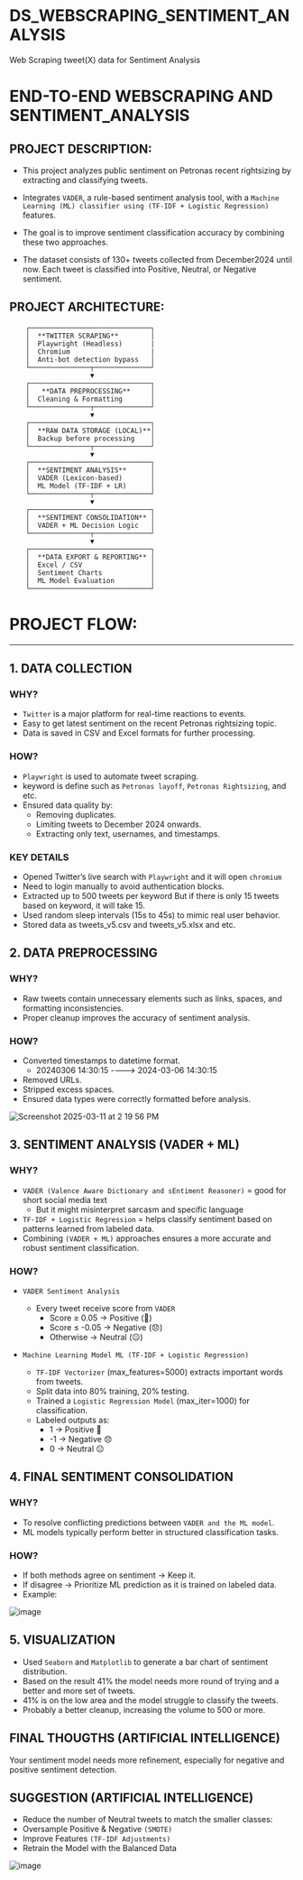# DS_WEBSCRAPING_SENTIMENT_ANALYSIS
Web Scraping tweet(X) data for Sentiment Analysis

# END-TO-END WEBSCRAPING AND SENTIMENT_ANALYSIS

**PROJECT DESCRIPTION:**
-----------------------------------------------------------
- This project analyzes public sentiment on Petronas recent rightsizing by extracting and classifying tweets. 

- Integrates `VADER`, a rule-based sentiment analysis tool, with a `Machine Learning (ML) classifier using (TF-IDF + Logistic Regression)` features. 

- The goal is to improve sentiment classification accuracy by combining these two approaches.

- The dataset consists of 130+ tweets collected from December2024 until now. Each tweet is classified into Positive, Neutral, or Negative sentiment. 

**PROJECT ARCHITECTURE:**
-----------------------------------------------------------

        ┌──────────────────────────────┐  
        │  **TWITTER SCRAPING**        │  
        │  Playwright (Headless)       |
        │  Chromium                    |
        │  Anti-bot detection bypass   │  
        └───────────────┬──────────────┘    
                        ▼  
        ┌──────────────────────────────┐  
        │   **DATA PREPROCESSING**     │  
        │  Cleaning & Formatting       │  
        └───────────────┬──────────────┘   
                        ▼  
        ┌──────────────────────────────┐  
        │  **RAW DATA STORAGE (LOCAL)**│  
        │  Backup before processing    │  
        └───────────────┬──────────────┘  
                        ▼  
        ┌──────────────────────────────┐  
        │  **SENTIMENT ANALYSIS**      │  
        │  VADER (Lexicon-based)       │  
        │  ML Model (TF-IDF + LR)      │  
        └───────────────┬──────────────┘  
                        ▼  
        ┌──────────────────────────────┐  
        │  **SENTIMENT CONSOLIDATION** │  
        │  VADER + ML Decision Logic   │  
        └───────────────┬──────────────┘  
                        ▼  
        ┌──────────────────────────────┐  
        │  **DATA EXPORT & REPORTING** │  
        │  Excel / CSV                 │  
        │  Sentiment Charts            │  
        │  ML Model Evaluation         │  
        └──────────────────────────────┘  



# PROJECT FLOW:
-----------------------------------------------------------
## 1. DATA COLLECTION
### WHY?
- `Twitter` is a major platform for real-time reactions to events.
- Easy to get latest sentiment on the recent Petronas rightsizing topic.
- Data is saved in CSV and Excel formats for further processing.

### HOW?
- `Playwright` is used to automate tweet scraping.
- keyword is define such as `Petronas layoff`, `Petronas Rightsizing`, and etc.
- Ensured data quality by:
  - Removing duplicates.
  - Limiting tweets to December 2024 onwards.
  - Extracting only text, usernames, and timestamps.

### KEY DETAILS
- Opened Twitter’s live search with `Playwright` and it will open `chromium`
- Need to login manually to avoid authentication blocks.
- Extracted up to 500 tweets per keyword But if there is only 15 tweets based on keyword, it will take 15.
- Used random sleep intervals (15s to 45s) to mimic real user behavior.
- Stored data as tweets_v5.csv and tweets_v5.xlsx and etc.

## 2. DATA PREPROCESSING
### WHY?
- Raw tweets contain unnecessary elements such as links, spaces, and formatting inconsistencies.
- Proper cleanup improves the accuracy of sentiment analysis.

### HOW?
- Converted timestamps to datetime format.
  - 20240306 14:30:15 ----> 2024-03-06 14:30:15
- Removed URLs.
- Stripped excess spaces.
- Ensured data types were correctly formatted before analysis.

![Screenshot 2025-03-11 at 2 19 56 PM](https://github.com/user-attachments/assets/5ee55f64-2af6-4664-b93d-3151bd7c7d06) 


## 3. SENTIMENT ANALYSIS (VADER + ML)
### WHY?
- `VADER (Valence Aware Dictionary and sEntiment Reasoner)` = good for short social media text
  - But it might misinterpret sarcasm and specific language
- `TF-IDF + Logistic Regression` = helps classify sentiment based on patterns learned from labeled data.
- Combining `(VADER + ML)` approaches ensures a more accurate and robust sentiment classification.

### HOW?
- `VADER Sentiment Analysis`
  - Every tweet receive score from `VADER`
    - Score ≥ 0.05 → Positive (🙂)
    - Score ≤ -0.05 → Negative (😞)
    - Otherwise → Neutral (😐)

- `Machine Learning Model ML (TF-IDF + Logistic Regression)`
  - `TF-IDF Vectorizer` (max_features=5000) extracts important words from tweets.
  - Split data into 80% training, 20% testing.
  - Trained a `Logistic Regression Model` (max_iter=1000) for classification.
  - Labeled outputs as:
    - 1 → Positive 🙂
    - -1 → Negative 😞
    - 0 → Neutral 😐

## 4. FINAL SENTIMENT CONSOLIDATION
### WHY?
- To resolve conflicting predictions between `VADER and the ML model`.
- ML models typically perform better in structured classification tasks.

### HOW?
- If both methods agree on sentiment → Keep it.
- If disagree → Prioritize ML prediction as it is trained on labeled data.
- Example:

![image](https://github.com/user-attachments/assets/29d4f820-9f12-4840-b2a1-723b04081786)

## 5. VISUALIZATION
- Used `Seaborn` and `Matplotlib` to generate a bar chart of sentiment distribution.
- Based on the result 41% the model needs more round of trying and a better and more set of tweets.
- 41% is on the low area and the model struggle to classify the tweets.
- Probably a better cleanup, increasing the volume to 500 or more.

## FINAL THOUGTHS (ARTIFICIAL INTELLIGENCE)
Your sentiment model needs more refinement, especially for negative and positive sentiment detection. 
## SUGGESTION (ARTIFICIAL INTELLIGENCE)
- Reduce the number of Neutral tweets to match the smaller classes:
- Oversample Positive & Negative `(SMOTE)`
- Improve Features `(TF-IDF Adjustments)`
- Retrain the Model with the Balanced Data

![image](https://github.com/user-attachments/assets/ea1c6bc3-2740-46b5-b890-13d7ca10199e)

 
